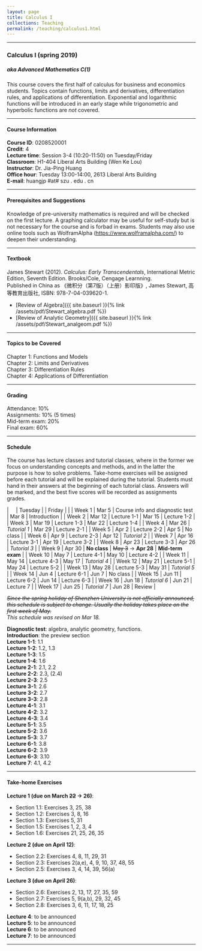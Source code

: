 ```yaml
---
layout: page
title: Calculus I
collections: Teaching
permalink: /teaching/calculus1.html
---
```


---
### Calculus I (spring 2019)
##### aka Advanced Mathematics C(1)

This course covers the first half of calculus for business and economics students. Topics contain functions, limits and derivatives, differentiation rules, and applications of differentiation. Exponential and logarithmic functions will be introduced in an early stage while trigonometric and hyperbolic functions are *not* covered.

---
#### Course Information

**Course ID**: 0208520001   
**Credit**: 4    
**Lecture time**: Session 3-4 (10:20-11:50) on Tuesday/Friday    
**Classroom**: H1-404 Liberal Arts Building (Wen Ke Lou)   
**Instructor**: Dr. Jia-Ping Huang   
**Office hour**: Tuesday 13:00-14:00, 2613 Liberal Arts Building   
**E-mail**: huangjp #at# szu . edu . cn

---
#### Prerequisites and Suggestions

Knowledge of pre-university mathematics is required and will be checked on the first lecture. A graphing calculator may be useful for self-study but is not necessary for the course and is forbad in exams. Students may also use online tools such as WolframAlpha (<https://www.wolframalpha.com/>) to deepen their understanding.

---
#### Textbook

James Stewart (2012). *Calculus: Early Transcendentals*, International Metric Edition, Seventh Edition. Brooks/Cole, Cengage Learnning.   
Published in China as 《微积分（第7版）（上册）影印版》, James Stewart, 高等教育出版社, ISBN: 978-7-04-039620-1.

* [Review of Algebra]({{ site.baseurl }}{% link /assets/pdf/Stewart_algebra.pdf %})
* [Review of Analytic Geometry]({{ site.baseurl }}{% link /assets/pdf/Stewart_analgeom.pdf %})

---
#### Topics to be Covered

Chapter 1: Functions and Models   
Chapter 2: Limits and Derivatives   
Chapter 3: Differentiation Rules   
Chapter 4: Applications of Differentiation

---
#### Grading

Attendance: 10%   
Assignments: 10% (5 times)   
Mid-term exam: 20%   
Final exam: 60%   

---
#### Schedule

The course has lecture classes and tutorial classes, where in the former we focus on understanding concepts and methods, and in the latter the purpose is how to solve problems. Take-home exercises will be assigned before each tutorial and will be explained during the tutorial. Students must hand in their answers at the beginning of each tutorial class. Answers will be marked, and the best five scores will be recorded as assignments grades.

| &nbsp; &nbsp; | Tuesday | | Friday | |
| Week 1 | Mar 5 | Course info and diagnostic test | Mar 8 | Introduction |
| Week 2 | Mar 12 | Lecture 1-1 | Mar 15 | Lecture 1-2 |
| Week 3 | Mar 19 | Lecture 1-3 | Mar 22 | Lecture 1-4 |
| Week 4 | Mar 26 | *Tutorial 1* | Mar 29 | Lecture 2-1 |
| Week 5 | Apr 2 | Lecture 2-2 | Apr 5 | No class |
| Week 6 | Apr 9 | Lecture 2-3 | Apr 12 | *Tutorial 2* |
| Week 7 | Apr 16 | Lecture 3-1 | Apr 19 | Lecture 3-2 |
| Week 8 | Apr 23 | Lecture 3-3 | Apr 26 | *Tutorial 3* |
| Week 9 | Apr 30 | **No class** | ~~May 3~~ &#8594; **Apr 28** | **Mid-term exam** |
| Week 10 | May 7 | Lecture 4-1 | May 10 | Lecture 4-2  |
| Week 11 | May 14 | Lecture 4-3 | May 17 | *Tutorial 4* |
| Week 12 | May 21 | Lecture 5-1 | May 24 | Lecture 5-2 |
| Week 13 | May 28 | Lecture 5-3 | May 31 | *Tutorial 5* |
| Week 14 | Jun 4 | Lecture 6-1 | Jun 7 | No class |
| Week 15 | Jun 11 | Lecture 6-2 | Jun 14 | Lecture 6-3 |
| Week 16 | Jun 18 | *Tutorial 6* | Jun 21 | Lecture 7 |
| Week 17 | Jun 25 | *Tutorial 7* | Jun 28 | Review |

~~*Since the spring holiday of Shenzhen University is not officially announced, this schedule is subject to change. Usually the holiday takes place on the first week of May.*~~   
*This schedule was revised on Mar 18.*

**Diagnostic test**: algebra, analytic geometry, functions.   
**Introduction**: the preview section   
**Lecture 1-1**: 1.1   
**Lecture 1-2**: 1.2, 1.3   
**Lecture 1-3**: 1.5   
**Lecture 1-4**: 1.6   
**Lecture 2-1**: 2.1, 2.2   
**Lecture 2-2**: 2.3, (2.4)   
**Lecture 2-3**: 2.5   
**Lecture 3-1**: 2.6   
**Lecture 3-2**: 2.7   
**Lecture 3-3**: 2.8   
**Lecture 4-1**: 3.1   
**Lecture 4-2**: 3.2   
**Lecture 4-3**: 3.4   
**Lecture 5-1**: 3.5   
**Lecture 5-2**: 3.6   
**Lecture 5-3**: 3.7   
**Lecture 6-1**: 3.8   
**Lecture 6-2**: 3.9   
**Lecture 6-3**: 3.10   
**Lecture 7**: 4.1, 4.2   

---
#### Take-home Exercises   

**Lecture 1 (due on March ~~22~~ &#8594; 26)**:
* Section 1.1: Exercises 3, 25, 38
* Section 1.2: Exercises 3, 8, 16
* Section 1.3: Exercises 5, 31
* Section 1.5: Exercises 1, 2, 3, 4
* Section 1.6: Exercises 21, 25, 26, 35

**Lecture 2 (due on April 12)**:    
* Section 2.2: Exercises 4, 8, 11, 29, 31   
* Section 2.3: Exercises 2(a,e), 4, 9, 10, 37, 48, 55   
* Section 2.5: Exercises 3, 4, 14, 39, 56(a)   

**Lecture 3 (due on April 26)**:    
* Section 2.6: Exercises 2, 13, 17, 27, 35, 59   
* Section 2.7: Exercises 5, 9(a,b), 29, 32, 45      
* Section 2.8: Exercises 3, 6, 11, 17, 18, 25   

**Lecture 4**: to be announced    
**Lecture 5**: to be announced    
**Lecture 6**: to be announced    
**Lecture 7**: to be announced    

---
